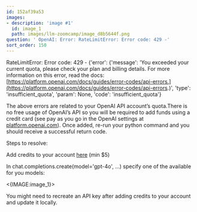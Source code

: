 ```yaml
---
id: 152af39a53
images:
- description: 'image #1'
  id: image_1
  path: images/llm-zoomcamp/image_d8b5644f.png
question: '￼OpenAI: Error: RateLimitError: Error code: 429 -'
sort_order: 150
---
```


RateLimitError: Error code: 429 - {'error': {'message': 'You exceeded your current quota, please check your plan and billing details. For more information on this error, read the docs: [https://platform.openai.com/docs/guides/error-codes/api-errors.](https://platform.openai.com/docs/guides/error-codes/api-errors.)', 'type': 'insufficient_quota', 'param': None, 'code': 'insufficient_quota'}

The above errors are related to your OpenAI API account’s quota.There is no free usage of OpenAI’s API so you will be required to add funds using a credit card (see pay as you go in the OpenAI settings at [platform.openai.com](http://platform.openai.com)). Once added, re-run your python command and you should receive a successful return code.

Steps to resolve:

Add credits to your account [here](https://platform.openai.com/settings/organization/billing/overview) (min $5)

In chat.completions.create(model='gpt-4o', …) specify one of the available for you models:

<{IMAGE:image_1}>

You might need to recreate an API key after adding credits to your account and update it locally.

